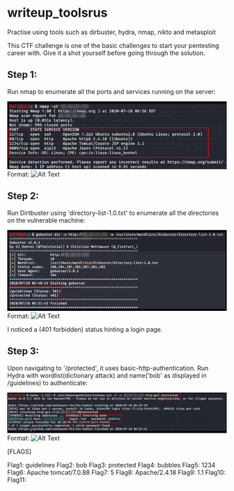 # writeup_toolsrus

Practise using tools such as dirbuster, hydra, nmap, nikto and metasploit

This CTF challenge is one of the basic challenges to start your pentesting career with. Give it a shot yourself before going through the solution.

## Step 1:

Run nmap to enumerate all the ports and services running on the server:

![GitHub Logo](/images/nmap.png)
Format: ![Alt Text](url)

## Step 2:

Run Dirtbuster using 'directory-list-1.0.txt' to enumerate all the directories on the vulnerable machine:

![GitHub Logo](/images/dirbuster.png)
Format: ![Alt Text](url)

I noticed a (401 forbidden) status hinting a login page.

## Step 3:
Upon navigating to '/protected', it uses basic-http-authentication. 
Run Hydra with wordlist(dictionary attack) and name('bob' as displayed in /guidelines) to authenticate:

![GitHub Logo](/images/hydra.png)
Format: ![Alt Text](url)

[FLAGS]

Flag1: guidelines
Flag2: bob
Flag3: protected
Flag4: bubbles
Flag5: 1234
Flag6: Apache tomcat/7.0.88
Flag7: 5
Flag8: Apache/2.4.18
Flag9: 1.1
Flag10:  
Flag11: 
